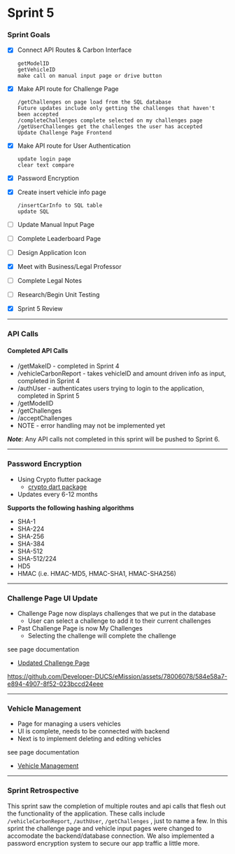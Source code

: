 # Sprint 5

### Sprint Goals
- [X] Connect API Routes & Carbon Interface

      getModelID
      getVehicleID
      make call on manual input page or drive button
- [X] Make API route for Challenge Page

      /getChallenges on page load from the SQL database
      Future updates include only getting the challenges that haven't been accepted
      /completeChallenges complete selected on my challenges page
      /getUserChallenges get the challenges the user has accepted
      Update Challenge Page Frontend
- [X] Make API route for User Authentication

      update login page
      clear text compare
- [X] Password Encryption
- [X] Create insert vehicle info page

      /insertCarInfo to SQL table
      update SQL
- [ ] Update Manual Input Page
- [ ] Complete Leaderboard Page
- [ ] Design Application Icon
- [X] Meet with Business/Legal Professor
- [ ] Complete Legal Notes
- [ ] Research/Begin Unit Testing
- [X] Sprint 5 Review
---

### API Calls

#### Completed API Calls
* /getMakeID - completed in Sprint 4
* /vehicleCarbonReport - takes vehicleID and amount driven info as input, completed in Sprint 4
* /authUser - authenticates users trying to login to the application, completed in Sprint 5
* /getModelID
* /getChallenges
* /acceptChallenges
* NOTE - error handling may not be implemented yet

**_Note_**: Any API calls not completed in this sprint will be pushed to Sprint 6.


---
### Password Encryption
* Using Crypto flutter package
  * [crypto dart package](https://pub.dev/packages/crypto)
* Updates every 6-12 months

**Supports the following hashing algorithms**
* SHA-1
* SHA-224
* SHA-256
* SHA-384
* SHA-512
* SHA-512/224
* HD5
* HMAC (i.e. HMAC-MD5, HMAC-SHA1, HMAC-SHA256)


---
### Challenge Page UI Update
* Challenge Page now displays challenges that we put in the database
  * User can select a challenge to add it to their current challenges
* Past Challenge Page is now My Challenges
  * Selecting the challenge will complete the challenge
 
see page documentation
* [Updated Challenge Page]()

https://github.com/Developer-DUCS/eMission/assets/78006078/584e58a7-e894-4907-8f52-023bccd24eee


--- 
### Vehicle Management
* Page for managing a users vehicles
* UI is complete, needs to be connected with backend
* Next is to implement deleting and editing vehicles

see page documentation
* [Vehicle Management]()


---
### Sprint Retrospective
This sprint saw the completion of multiple routes and api calls that flesh out the functionality of the application. These calls include  ```/vehicleCarbonReport```, ```/authUser```, ```/getChallenges``` , just to name a few. In this sprint the challenge page and vehicle input pages were changed to accomodate the backend/database connection. We also implemented a password encryption system to secure our app traffic a little more. 
